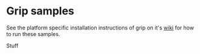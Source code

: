# Grip samples

See the platform specific installation instructions of grip on it's
[wiki](https://github.com/golems/grip/wiki) for how to run these samples.

Stuff
